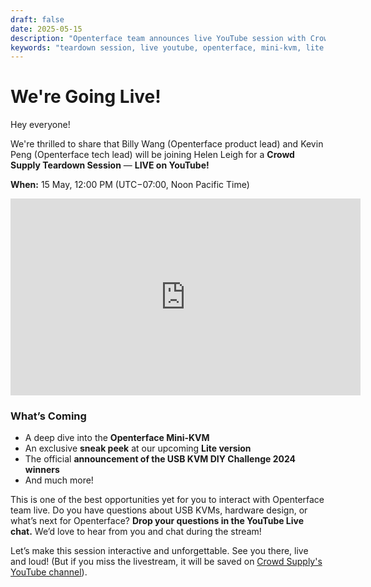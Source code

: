 ```yaml
---
draft: false
date: 2025-05-15
description: "Openterface team announces live YouTube session with Crowd Supply Teardown, featuring Mini-KVM deep dive, Lite version sneak peek, and USB KVM DIY Challenge 2024 winners announcement."
keywords: "teardown session, live youtube, openterface, mini-kvm, lite version, usb kvm, diy challenge, crowd supply, billy wang, kevin peng, helen leigh"
---
```


# We're Going Live!

Hey everyone!

We're thrilled to share that Billy Wang (Openterface product lead) and  Kevin Peng (Openterface tech lead) will be joining Helen Leigh for a **Crowd Supply Teardown Session** — **LIVE on YouTube!**

**When:** 15 May, 12:00 PM (UTC−07:00, Noon Pacific Time)

<iframe width="560" height="315" src="https://www.youtube.com/embed/Tp4f_uxEo6E?si=IvgSfYIVd1f5Tikr" title="YouTube video player" frameborder="0" allow="accelerometer; autoplay; clipboard-write; encrypted-media; gyroscope; picture-in-picture; web-share" referrerpolicy="strict-origin-when-cross-origin" allowfullscreen></iframe>

### What’s Coming

* A deep dive into the **Openterface Mini-KVM**
* An exclusive **sneak peek** at our upcoming **Lite version**
* The official **announcement of the USB KVM DIY Challenge 2024 winners**
* And much more!

This is one of the best opportunities yet for you to interact with Openterface team live. Do you have questions about USB KVMs, hardware design, or what’s next for Openterface? **Drop your questions in the YouTube Live chat.** We’d love to hear from you and chat during the stream!

Let’s make this session interactive and unforgettable.
See you there, live and loud! (But if you miss the livestream, it will be saved on [Crowd Supply's YouTube channel](https://www.youtube.com/channel/UCEy6epGOpSspDO09v4IPRAw)).